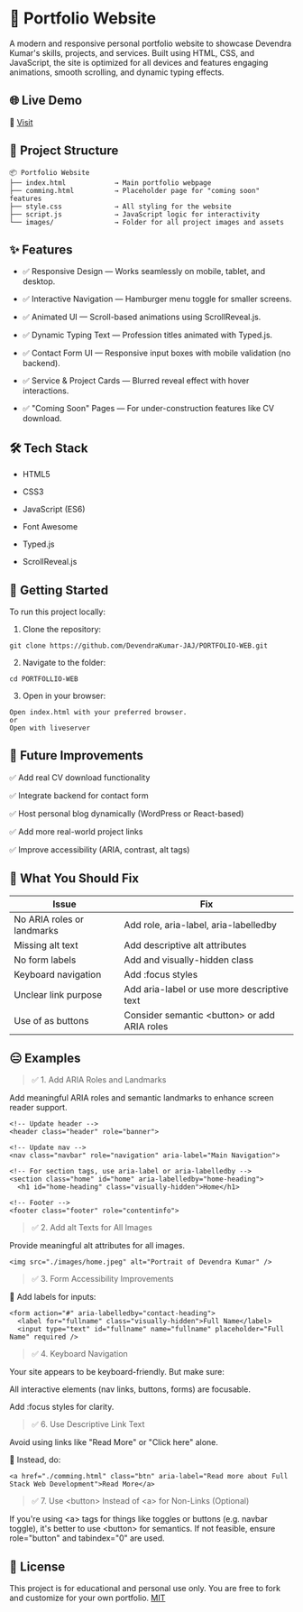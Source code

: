 # 💼  Portfolio Website
A modern and responsive personal portfolio website to showcase Devendra Kumar's skills, projects, and services. Built using HTML, CSS, and JavaScript, the site is optimized for all devices and features engaging animations, smooth scrolling, and dynamic typing effects.

## 🌐 Live Demo
🔗 [Visit](google)

## 📁 Project Structure

```
📦 Portfolio Website
├── index.html            → Main portfolio webpage
├── comming.html          → Placeholder page for "coming soon" features
├── style.css             → All styling for the website
├── script.js             → JavaScript logic for interactivity
└── images/               → Folder for all project images and assets
```

## ✨ Features
- ✅ Responsive Design — Works seamlessly on mobile, tablet, and desktop.

- ✅ Interactive Navigation — Hamburger menu toggle for smaller screens.

- ✅ Animated UI — Scroll-based animations using ScrollReveal.js.

- ✅ Dynamic Typing Text — Profession titles animated with Typed.js.

- ✅ Contact Form UI — Responsive input boxes with mobile validation (no backend).

- ✅ Service & Project Cards — Blurred reveal effect with hover interactions.

- ✅ "Coming Soon" Pages — For under-construction features like CV download.

## 🛠️ Tech Stack
- HTML5

- CSS3

- JavaScript (ES6)

- Font Awesome

- Typed.js

- ScrollReveal.js


## 🚀 Getting Started
To run this project locally:

1. Clone the repository:

```
git clone https://github.com/DevendraKumar-JAJ/PORTFOLIO-WEB.git
```

2. Navigate to the folder:

```
cd PORTFOLLIO-WEB
```

3. Open in your browser:

```
Open index.html with your preferred browser.
or 
Open with liveserver
``` 

## 🧪 Future Improvements
✅ Add real CV download functionality

✅ Integrate backend for contact form

✅ Host personal blog dynamically (WordPress or React-based)

✅ Add more real-world project links

✅ Improve accessibility (ARIA, contrast, alt tags)

## 🤔 What You Should Fix

| Issue	| Fix |
|-------|-----|
| No ARIA roles or landmarks |	Add role, aria-label, aria-labelledby
| Missing alt text |	Add descriptive alt attributes
| No form labels | 	Add <label for=""> and visually-hidden class
| Keyboard navigation |	Add :focus styles
| Unclear link purpose |	Add aria-label or use more descriptive text
| Use of <a> as buttons	| Consider semantic \<button> or add ARIA roles

## 😑 Examples 

> ✅ 1. Add ARIA Roles and Landmarks

Add meaningful ARIA roles and semantic landmarks to enhance screen reader support.

```
<!-- Update header -->
<header class="header" role="banner">

<!-- Update nav -->
<nav class="navbar" role="navigation" aria-label="Main Navigation">

<!-- For section tags, use aria-label or aria-labelledby -->
<section class="home" id="home" aria-labelledby="home-heading">
  <h1 id="home-heading" class="visually-hidden">Home</h1>

<!-- Footer -->
<footer class="footer" role="contentinfo">
```

>✅ 2. Add alt Texts for All Images

Provide meaningful alt attributes for all images.

```
<img src="./images/home.jpeg" alt="Portrait of Devendra Kumar" />
```

>✅ 3. Form Accessibility Improvements

🔧 Add labels for inputs:

```
<form action="#" aria-labelledby="contact-heading">
  <label for="fullname" class="visually-hidden">Full Name</label>
  <input type="text" id="fullname" name="fullname" placeholder="Full Name" required />
```

>✅ 4. Keyboard Navigation

Your site appears to be keyboard-friendly. But make sure:

All interactive elements (nav links, buttons, forms) are focusable.

Add :focus styles for clarity.

>✅ 6. Use Descriptive Link Text

Avoid using links like "Read More" or "Click here" alone.

🔧 Instead, do:
```
<a href="./comming.html" class="btn" aria-label="Read more about Full Stack Web Development">Read More</a>
```

> ✅ 7. Use \<button> Instead of \<a> for Non-Links (Optional)

If you're using \<a> tags for things like toggles or buttons (e.g. navbar toggle), it's better to use \<button> for semantics. If not feasible, ensure role="button" and tabindex="0" are used.




## 📝 License
This project is for educational and personal use only. You are free to fork and customize for your own portfolio. [MIT](https://github.com/DevendraKumar-JAJ/PORTFOLIO-WEB?tab=MIT-1-ov-file)

